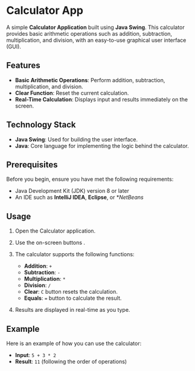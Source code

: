 # Calculator App
A simple **Calculator Application** built using **Java Swing**. This calculator provides basic arithmetic operations such as addition, subtraction, multiplication, and division, with an easy-to-use graphical user interface (GUI).

## Features

- **Basic Arithmetic Operations**: Perform addition, subtraction, multiplication, and division.
- **Clear Function**: Reset the current calculation.
- **Real-Time Calculation**: Displays input and results immediately on the screen.

## Technology Stack

- **Java Swing**: Used for building the user interface.
- **Java**: Core language for implementing the logic behind the calculator.

## Prerequisites

Before you begin, ensure you have met the following requirements:

- Java Development Kit (JDK) version 8 or later
- An IDE such as **IntelliJ IDEA**, **Eclipse**, or **NetBeans*

## Usage

1. Open the Calculator application.
2. Use the on-screen buttons .
3. The calculator supports the following functions:
   - **Addition**: `+`
   - **Subtraction**: `-`
   - **Multiplication**: `*`
   - **Division**: `/`
   - **Clear**: `C` button resets the calculation.
   - **Equals**: `=` button to calculate the result.
   
4. Results are displayed in real-time as you type.

## Example

Here is an example of how you can use the calculator:

- **Input**: `5 + 3 * 2`
- **Result**: `11` (following the order of operations)
